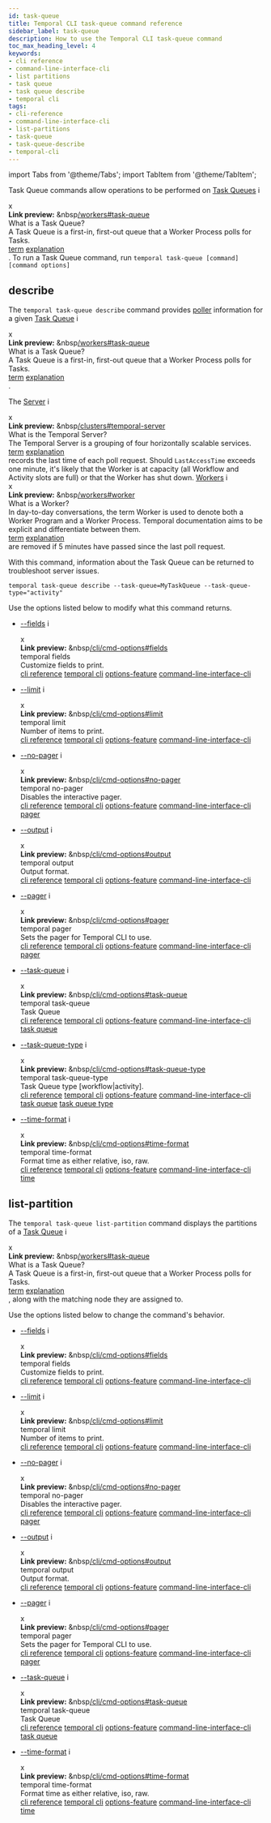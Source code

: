 ```yaml
---
id: task-queue
title: Temporal CLI task-queue command reference
sidebar_label: task-queue
description: How to use the Temporal CLI task-queue command
toc_max_heading_level: 4
keywords:
- cli reference
- command-line-interface-cli
- list partitions
- task queue
- task queue describe
- temporal cli
tags:
- cli-reference
- command-line-interface-cli
- list-partitions
- task-queue
- task-queue-describe
- temporal-cli
---
```


<!-- THIS FILE IS GENERATED. DO NOT EDIT THIS FILE DIRECTLY -->

import Tabs from '@theme/Tabs';
import TabItem from '@theme/TabItem';

Task Queue commands allow operations to be performed on [Task Queues](/workers#task-queue) <span id="i-11fd8032-e779-4b01-8532-a050728aae44" class="clickable-i clickable-link-preview">i</span><div id="preview-modal-11fd8032-e779-4b01-8532-a050728aae44" class="preview-modal"><div class="modal-header"><div id="x-11fd8032-e779-4b01-8532-a050728aae44" class="clickable-x clickable-link-preview">x</div><b>Link preview:</b>&nbsp;&nbsp<a href="/workers#task-queue">/workers#task-queue</a></div><div class="preview-modal-title">What is a Task Queue?</div><div class="preview-modal-description">A Task Queue is a first-in, first-out queue that a Worker Process polls for Tasks.</div><div class="preview-modal-tags"><a class="preview-modal-tag" href="/tags/term">term</a> <a class="preview-modal-tag" href="/tags/explanation">explanation</a></div></div>.
To run a Task Queue command, run `temporal task-queue [command] [command options]`

## describe

The `temporal task-queue describe` command provides [poller](/dev-guide/worker-performance#poller-count) information for a given [Task Queue](/workers#task-queue) <span id="i-a6a4a0cd-7139-41d6-8fe8-bcc954ef5ed9" class="clickable-i clickable-link-preview">i</span><div id="preview-modal-a6a4a0cd-7139-41d6-8fe8-bcc954ef5ed9" class="preview-modal"><div class="modal-header"><div id="x-a6a4a0cd-7139-41d6-8fe8-bcc954ef5ed9" class="clickable-x clickable-link-preview">x</div><b>Link preview:</b>&nbsp;&nbsp<a href="/workers#task-queue">/workers#task-queue</a></div><div class="preview-modal-title">What is a Task Queue?</div><div class="preview-modal-description">A Task Queue is a first-in, first-out queue that a Worker Process polls for Tasks.</div><div class="preview-modal-tags"><a class="preview-modal-tag" href="/tags/term">term</a> <a class="preview-modal-tag" href="/tags/explanation">explanation</a></div></div>.

The [Server](/clusters#temporal-server) <span id="i-2615dca3-900d-4204-8457-dfa00a695af3" class="clickable-i clickable-link-preview">i</span><div id="preview-modal-2615dca3-900d-4204-8457-dfa00a695af3" class="preview-modal"><div class="modal-header"><div id="x-2615dca3-900d-4204-8457-dfa00a695af3" class="clickable-x clickable-link-preview">x</div><b>Link preview:</b>&nbsp;&nbsp<a href="/clusters#temporal-server">/clusters#temporal-server</a></div><div class="preview-modal-title">What is the Temporal Server?</div><div class="preview-modal-description">The Temporal Server is a grouping of four horizontally scalable services.</div><div class="preview-modal-tags"><a class="preview-modal-tag" href="/tags/term">term</a> <a class="preview-modal-tag" href="/tags/explanation">explanation</a></div></div> records the last time of each poll request.
Should `LastAccessTime` exceeds one minute, it's likely that the Worker is at capacity (all Workflow and Activity slots are full) or that the Worker has shut down.
[Workers](/workers#worker) <span id="i-c1831813-5a49-4f5d-b242-41ea646f7677" class="clickable-i clickable-link-preview">i</span><div id="preview-modal-c1831813-5a49-4f5d-b242-41ea646f7677" class="preview-modal"><div class="modal-header"><div id="x-c1831813-5a49-4f5d-b242-41ea646f7677" class="clickable-x clickable-link-preview">x</div><b>Link preview:</b>&nbsp;&nbsp<a href="/workers#worker">/workers#worker</a></div><div class="preview-modal-title">What is a Worker?</div><div class="preview-modal-description">In day-to-day conversations, the term Worker is used to denote both a Worker Program and a Worker Process. Temporal documentation aims to be explicit and differentiate between them.</div><div class="preview-modal-tags"><a class="preview-modal-tag" href="/tags/term">term</a> <a class="preview-modal-tag" href="/tags/explanation">explanation</a></div></div> are removed if 5 minutes have passed since the last poll request.

With this command, information about the Task Queue can be returned to troubleshoot server issues.

`temporal task-queue describe --task-queue=MyTaskQueue --task-queue-type="activity"`

Use the options listed below to modify what this command returns.

- [--fields](/cli/cmd-options#fields) <span id="i-4340d72d-8984-4873-b812-114cd97fcb7d" class="clickable-i clickable-link-preview">i</span><div id="preview-modal-4340d72d-8984-4873-b812-114cd97fcb7d" class="preview-modal"><div class="modal-header"><div id="x-4340d72d-8984-4873-b812-114cd97fcb7d" class="clickable-x clickable-link-preview">x</div><b>Link preview:</b>&nbsp;&nbsp<a href="/cli/cmd-options#fields">/cli/cmd-options#fields</a></div><div class="preview-modal-title">temporal fields</div><div class="preview-modal-description">Customize fields to print.</div><div class="preview-modal-tags"><a class="preview-modal-tag" href="/tags/cli reference">cli reference</a> <a class="preview-modal-tag" href="/tags/temporal cli">temporal cli</a> <a class="preview-modal-tag" href="/tags/options-feature">options-feature</a> <a class="preview-modal-tag" href="/tags/command-line-interface-cli">command-line-interface-cli</a></div></div>

- [--limit](/cli/cmd-options#limit) <span id="i-d42b1ab3-7596-4b7e-a7d0-7938c3f0e01c" class="clickable-i clickable-link-preview">i</span><div id="preview-modal-d42b1ab3-7596-4b7e-a7d0-7938c3f0e01c" class="preview-modal"><div class="modal-header"><div id="x-d42b1ab3-7596-4b7e-a7d0-7938c3f0e01c" class="clickable-x clickable-link-preview">x</div><b>Link preview:</b>&nbsp;&nbsp<a href="/cli/cmd-options#limit">/cli/cmd-options#limit</a></div><div class="preview-modal-title">temporal limit</div><div class="preview-modal-description">Number of items to print.</div><div class="preview-modal-tags"><a class="preview-modal-tag" href="/tags/cli reference">cli reference</a> <a class="preview-modal-tag" href="/tags/temporal cli">temporal cli</a> <a class="preview-modal-tag" href="/tags/options-feature">options-feature</a> <a class="preview-modal-tag" href="/tags/command-line-interface-cli">command-line-interface-cli</a></div></div>

- [--no-pager](/cli/cmd-options#no-pager) <span id="i-0787bacb-ef45-47b7-aaff-77347d46a71e" class="clickable-i clickable-link-preview">i</span><div id="preview-modal-0787bacb-ef45-47b7-aaff-77347d46a71e" class="preview-modal"><div class="modal-header"><div id="x-0787bacb-ef45-47b7-aaff-77347d46a71e" class="clickable-x clickable-link-preview">x</div><b>Link preview:</b>&nbsp;&nbsp<a href="/cli/cmd-options#no-pager">/cli/cmd-options#no-pager</a></div><div class="preview-modal-title">temporal no-pager</div><div class="preview-modal-description">Disables the interactive pager.</div><div class="preview-modal-tags"><a class="preview-modal-tag" href="/tags/cli reference">cli reference</a> <a class="preview-modal-tag" href="/tags/temporal cli">temporal cli</a> <a class="preview-modal-tag" href="/tags/options-feature">options-feature</a> <a class="preview-modal-tag" href="/tags/command-line-interface-cli">command-line-interface-cli</a> <a class="preview-modal-tag" href="/tags/pager">pager</a></div></div>

- [--output](/cli/cmd-options#output) <span id="i-0c2922aa-c5fd-4d63-9079-53841f0133ab" class="clickable-i clickable-link-preview">i</span><div id="preview-modal-0c2922aa-c5fd-4d63-9079-53841f0133ab" class="preview-modal"><div class="modal-header"><div id="x-0c2922aa-c5fd-4d63-9079-53841f0133ab" class="clickable-x clickable-link-preview">x</div><b>Link preview:</b>&nbsp;&nbsp<a href="/cli/cmd-options#output">/cli/cmd-options#output</a></div><div class="preview-modal-title">temporal output</div><div class="preview-modal-description">Output format.</div><div class="preview-modal-tags"><a class="preview-modal-tag" href="/tags/cli reference">cli reference</a> <a class="preview-modal-tag" href="/tags/temporal cli">temporal cli</a> <a class="preview-modal-tag" href="/tags/options-feature">options-feature</a> <a class="preview-modal-tag" href="/tags/command-line-interface-cli">command-line-interface-cli</a></div></div>

- [--pager](/cli/cmd-options#pager) <span id="i-ce388158-0bb0-4fff-9372-35831f0611a6" class="clickable-i clickable-link-preview">i</span><div id="preview-modal-ce388158-0bb0-4fff-9372-35831f0611a6" class="preview-modal"><div class="modal-header"><div id="x-ce388158-0bb0-4fff-9372-35831f0611a6" class="clickable-x clickable-link-preview">x</div><b>Link preview:</b>&nbsp;&nbsp<a href="/cli/cmd-options#pager">/cli/cmd-options#pager</a></div><div class="preview-modal-title">temporal pager</div><div class="preview-modal-description">Sets the pager for Temporal CLI to use.</div><div class="preview-modal-tags"><a class="preview-modal-tag" href="/tags/cli reference">cli reference</a> <a class="preview-modal-tag" href="/tags/temporal cli">temporal cli</a> <a class="preview-modal-tag" href="/tags/options-feature">options-feature</a> <a class="preview-modal-tag" href="/tags/command-line-interface-cli">command-line-interface-cli</a> <a class="preview-modal-tag" href="/tags/pager">pager</a></div></div>

- [--task-queue](/cli/cmd-options#task-queue) <span id="i-026001c1-cda4-42a0-8032-dc640a3bb04a" class="clickable-i clickable-link-preview">i</span><div id="preview-modal-026001c1-cda4-42a0-8032-dc640a3bb04a" class="preview-modal"><div class="modal-header"><div id="x-026001c1-cda4-42a0-8032-dc640a3bb04a" class="clickable-x clickable-link-preview">x</div><b>Link preview:</b>&nbsp;&nbsp<a href="/cli/cmd-options#task-queue">/cli/cmd-options#task-queue</a></div><div class="preview-modal-title">temporal task-queue</div><div class="preview-modal-description">Task Queue</div><div class="preview-modal-tags"><a class="preview-modal-tag" href="/tags/cli reference">cli reference</a> <a class="preview-modal-tag" href="/tags/temporal cli">temporal cli</a> <a class="preview-modal-tag" href="/tags/options-feature">options-feature</a> <a class="preview-modal-tag" href="/tags/command-line-interface-cli">command-line-interface-cli</a> <a class="preview-modal-tag" href="/tags/task queue">task queue</a></div></div>

- [--task-queue-type](/cli/cmd-options#task-queue-type) <span id="i-a46c78d7-2a4f-43ec-9605-03ee68d5512d" class="clickable-i clickable-link-preview">i</span><div id="preview-modal-a46c78d7-2a4f-43ec-9605-03ee68d5512d" class="preview-modal"><div class="modal-header"><div id="x-a46c78d7-2a4f-43ec-9605-03ee68d5512d" class="clickable-x clickable-link-preview">x</div><b>Link preview:</b>&nbsp;&nbsp<a href="/cli/cmd-options#task-queue-type">/cli/cmd-options#task-queue-type</a></div><div class="preview-modal-title">temporal task-queue-type</div><div class="preview-modal-description">Task Queue type [workflow|activity].</div><div class="preview-modal-tags"><a class="preview-modal-tag" href="/tags/cli reference">cli reference</a> <a class="preview-modal-tag" href="/tags/temporal cli">temporal cli</a> <a class="preview-modal-tag" href="/tags/options-feature">options-feature</a> <a class="preview-modal-tag" href="/tags/command-line-interface-cli">command-line-interface-cli</a> <a class="preview-modal-tag" href="/tags/task queue">task queue</a> <a class="preview-modal-tag" href="/tags/task queue type">task queue type</a></div></div>

- [--time-format](/cli/cmd-options#time-format) <span id="i-b2c0972a-c501-467c-8dc1-46ae40852b49" class="clickable-i clickable-link-preview">i</span><div id="preview-modal-b2c0972a-c501-467c-8dc1-46ae40852b49" class="preview-modal"><div class="modal-header"><div id="x-b2c0972a-c501-467c-8dc1-46ae40852b49" class="clickable-x clickable-link-preview">x</div><b>Link preview:</b>&nbsp;&nbsp<a href="/cli/cmd-options#time-format">/cli/cmd-options#time-format</a></div><div class="preview-modal-title">temporal time-format</div><div class="preview-modal-description">Format time as either relative, iso, raw.</div><div class="preview-modal-tags"><a class="preview-modal-tag" href="/tags/cli reference">cli reference</a> <a class="preview-modal-tag" href="/tags/temporal cli">temporal cli</a> <a class="preview-modal-tag" href="/tags/options-feature">options-feature</a> <a class="preview-modal-tag" href="/tags/command-line-interface-cli">command-line-interface-cli</a> <a class="preview-modal-tag" href="/tags/time">time</a></div></div>

## list-partition

The `temporal task-queue list-partition` command displays the partitions of a [Task Queue](/workers#task-queue) <span id="i-eac5b7f4-b5a6-42c3-ac50-261c941622e9" class="clickable-i clickable-link-preview">i</span><div id="preview-modal-eac5b7f4-b5a6-42c3-ac50-261c941622e9" class="preview-modal"><div class="modal-header"><div id="x-eac5b7f4-b5a6-42c3-ac50-261c941622e9" class="clickable-x clickable-link-preview">x</div><b>Link preview:</b>&nbsp;&nbsp<a href="/workers#task-queue">/workers#task-queue</a></div><div class="preview-modal-title">What is a Task Queue?</div><div class="preview-modal-description">A Task Queue is a first-in, first-out queue that a Worker Process polls for Tasks.</div><div class="preview-modal-tags"><a class="preview-modal-tag" href="/tags/term">term</a> <a class="preview-modal-tag" href="/tags/explanation">explanation</a></div></div>, along with the matching node they are assigned to.

Use the options listed below to change the command's behavior.

- [--fields](/cli/cmd-options#fields) <span id="i-21379953-8f52-464b-bc6a-2707a6a30e7f" class="clickable-i clickable-link-preview">i</span><div id="preview-modal-21379953-8f52-464b-bc6a-2707a6a30e7f" class="preview-modal"><div class="modal-header"><div id="x-21379953-8f52-464b-bc6a-2707a6a30e7f" class="clickable-x clickable-link-preview">x</div><b>Link preview:</b>&nbsp;&nbsp<a href="/cli/cmd-options#fields">/cli/cmd-options#fields</a></div><div class="preview-modal-title">temporal fields</div><div class="preview-modal-description">Customize fields to print.</div><div class="preview-modal-tags"><a class="preview-modal-tag" href="/tags/cli reference">cli reference</a> <a class="preview-modal-tag" href="/tags/temporal cli">temporal cli</a> <a class="preview-modal-tag" href="/tags/options-feature">options-feature</a> <a class="preview-modal-tag" href="/tags/command-line-interface-cli">command-line-interface-cli</a></div></div>

- [--limit](/cli/cmd-options#limit) <span id="i-a92c632b-89e1-49af-a106-16e15215dc71" class="clickable-i clickable-link-preview">i</span><div id="preview-modal-a92c632b-89e1-49af-a106-16e15215dc71" class="preview-modal"><div class="modal-header"><div id="x-a92c632b-89e1-49af-a106-16e15215dc71" class="clickable-x clickable-link-preview">x</div><b>Link preview:</b>&nbsp;&nbsp<a href="/cli/cmd-options#limit">/cli/cmd-options#limit</a></div><div class="preview-modal-title">temporal limit</div><div class="preview-modal-description">Number of items to print.</div><div class="preview-modal-tags"><a class="preview-modal-tag" href="/tags/cli reference">cli reference</a> <a class="preview-modal-tag" href="/tags/temporal cli">temporal cli</a> <a class="preview-modal-tag" href="/tags/options-feature">options-feature</a> <a class="preview-modal-tag" href="/tags/command-line-interface-cli">command-line-interface-cli</a></div></div>

- [--no-pager](/cli/cmd-options#no-pager) <span id="i-106cffd3-2bfe-464c-a026-9c75812e0e9e" class="clickable-i clickable-link-preview">i</span><div id="preview-modal-106cffd3-2bfe-464c-a026-9c75812e0e9e" class="preview-modal"><div class="modal-header"><div id="x-106cffd3-2bfe-464c-a026-9c75812e0e9e" class="clickable-x clickable-link-preview">x</div><b>Link preview:</b>&nbsp;&nbsp<a href="/cli/cmd-options#no-pager">/cli/cmd-options#no-pager</a></div><div class="preview-modal-title">temporal no-pager</div><div class="preview-modal-description">Disables the interactive pager.</div><div class="preview-modal-tags"><a class="preview-modal-tag" href="/tags/cli reference">cli reference</a> <a class="preview-modal-tag" href="/tags/temporal cli">temporal cli</a> <a class="preview-modal-tag" href="/tags/options-feature">options-feature</a> <a class="preview-modal-tag" href="/tags/command-line-interface-cli">command-line-interface-cli</a> <a class="preview-modal-tag" href="/tags/pager">pager</a></div></div>

- [--output](/cli/cmd-options#output) <span id="i-4c8ccc3a-c213-43d0-bb42-b24d5581c3ab" class="clickable-i clickable-link-preview">i</span><div id="preview-modal-4c8ccc3a-c213-43d0-bb42-b24d5581c3ab" class="preview-modal"><div class="modal-header"><div id="x-4c8ccc3a-c213-43d0-bb42-b24d5581c3ab" class="clickable-x clickable-link-preview">x</div><b>Link preview:</b>&nbsp;&nbsp<a href="/cli/cmd-options#output">/cli/cmd-options#output</a></div><div class="preview-modal-title">temporal output</div><div class="preview-modal-description">Output format.</div><div class="preview-modal-tags"><a class="preview-modal-tag" href="/tags/cli reference">cli reference</a> <a class="preview-modal-tag" href="/tags/temporal cli">temporal cli</a> <a class="preview-modal-tag" href="/tags/options-feature">options-feature</a> <a class="preview-modal-tag" href="/tags/command-line-interface-cli">command-line-interface-cli</a></div></div>

- [--pager](/cli/cmd-options#pager) <span id="i-926e820d-fe7a-4065-b6ff-076aeb8af0f1" class="clickable-i clickable-link-preview">i</span><div id="preview-modal-926e820d-fe7a-4065-b6ff-076aeb8af0f1" class="preview-modal"><div class="modal-header"><div id="x-926e820d-fe7a-4065-b6ff-076aeb8af0f1" class="clickable-x clickable-link-preview">x</div><b>Link preview:</b>&nbsp;&nbsp<a href="/cli/cmd-options#pager">/cli/cmd-options#pager</a></div><div class="preview-modal-title">temporal pager</div><div class="preview-modal-description">Sets the pager for Temporal CLI to use.</div><div class="preview-modal-tags"><a class="preview-modal-tag" href="/tags/cli reference">cli reference</a> <a class="preview-modal-tag" href="/tags/temporal cli">temporal cli</a> <a class="preview-modal-tag" href="/tags/options-feature">options-feature</a> <a class="preview-modal-tag" href="/tags/command-line-interface-cli">command-line-interface-cli</a> <a class="preview-modal-tag" href="/tags/pager">pager</a></div></div>

- [--task-queue](/cli/cmd-options#task-queue) <span id="i-ca2da3a6-1449-4c3a-927a-9e4752e48563" class="clickable-i clickable-link-preview">i</span><div id="preview-modal-ca2da3a6-1449-4c3a-927a-9e4752e48563" class="preview-modal"><div class="modal-header"><div id="x-ca2da3a6-1449-4c3a-927a-9e4752e48563" class="clickable-x clickable-link-preview">x</div><b>Link preview:</b>&nbsp;&nbsp<a href="/cli/cmd-options#task-queue">/cli/cmd-options#task-queue</a></div><div class="preview-modal-title">temporal task-queue</div><div class="preview-modal-description">Task Queue</div><div class="preview-modal-tags"><a class="preview-modal-tag" href="/tags/cli reference">cli reference</a> <a class="preview-modal-tag" href="/tags/temporal cli">temporal cli</a> <a class="preview-modal-tag" href="/tags/options-feature">options-feature</a> <a class="preview-modal-tag" href="/tags/command-line-interface-cli">command-line-interface-cli</a> <a class="preview-modal-tag" href="/tags/task queue">task queue</a></div></div>

- [--time-format](/cli/cmd-options#time-format) <span id="i-522bd05b-66d3-4674-9b5e-f6640c4e249d" class="clickable-i clickable-link-preview">i</span><div id="preview-modal-522bd05b-66d3-4674-9b5e-f6640c4e249d" class="preview-modal"><div class="modal-header"><div id="x-522bd05b-66d3-4674-9b5e-f6640c4e249d" class="clickable-x clickable-link-preview">x</div><b>Link preview:</b>&nbsp;&nbsp<a href="/cli/cmd-options#time-format">/cli/cmd-options#time-format</a></div><div class="preview-modal-title">temporal time-format</div><div class="preview-modal-description">Format time as either relative, iso, raw.</div><div class="preview-modal-tags"><a class="preview-modal-tag" href="/tags/cli reference">cli reference</a> <a class="preview-modal-tag" href="/tags/temporal cli">temporal cli</a> <a class="preview-modal-tag" href="/tags/options-feature">options-feature</a> <a class="preview-modal-tag" href="/tags/command-line-interface-cli">command-line-interface-cli</a> <a class="preview-modal-tag" href="/tags/time">time</a></div></div>

